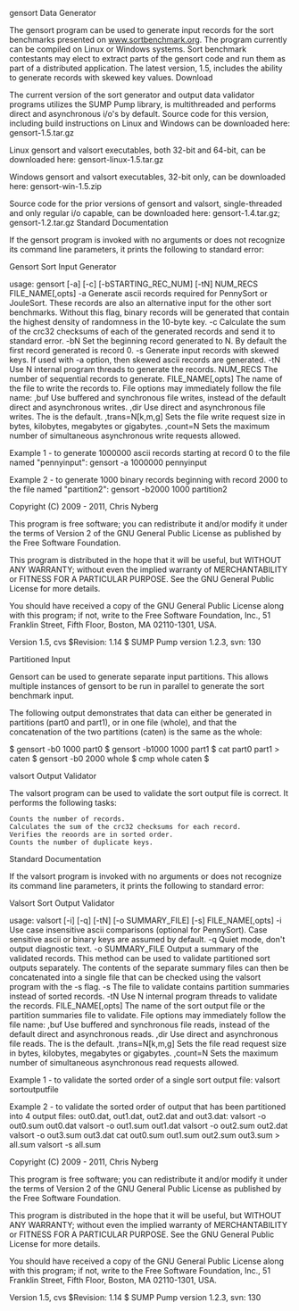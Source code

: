 gensort Data Generator

The gensort program can be used to generate input records for the sort benchmarks presented on www.sortbenchmark.org. The program currently can be compiled on Linux or Windows systems. Sort benchmark contestants may elect to extract parts of the gensort code and run them as part of a distributed application. The latest version, 1.5, includes the ability to generate records with skewed key values.
Download

The current version of the sort generator and output data validator programs utilizes the SUMP Pump library, is multithreaded and performs direct and asynchronous i/o's by default. Source code for this version, including build instructions on Linux and Windows can be downloaded here: gensort-1.5.tar.gz

Linux gensort and valsort executables, both 32-bit and 64-bit, can be downloaded here: gensort-linux-1.5.tar.gz

Windows gensort and valsort executables, 32-bit only, can be downloaded here: gensort-win-1.5.zip

Source code for the prior versions of gensort and valsort, single-threaded and only regular i/o capable, can be downloaded here: gensort-1.4.tar.gz; gensort-1.2.tar.gz
Standard Documentation

If the gensort program is invoked with no arguments or does not recognize its command line parameters, it prints the following to standard error:

Gensort Sort Input Generator

usage: gensort [-a] [-c] [-bSTARTING_REC_NUM] [-tN] NUM_RECS FILE_NAME[,opts]
-a        Generate ascii records required for PennySort or JouleSort.
          These records are also an alternative input for the other
          sort benchmarks.  Without this flag, binary records will be
          generated that contain the highest density of randomness in
          the 10-byte key.
-c        Calculate the sum of the crc32 checksums of each of the
          generated records and send it to standard error.
-bN       Set the beginning record generated to N. By default the
          first record generated is record 0.
-s        Generate input records with skewed keys. If used with -a
          option, then skewed ascii records are generated.
-tN       Use N internal program threads to generate the records.
NUM_RECS  The number of sequential records to generate.
FILE_NAME[,opts] The name of the file to write the records to.
          File options may immediately follow the file name:
          ,buf           Use buffered and synchronous file writes,
                         instead of the default direct and asynchronous
                         writes.
          ,dir           Use direct and asynchronous file writes.
                         The is the default.
          ,trans=N[k,m,g] Sets the file write request size in bytes,
                         kilobytes, megabytes or gigabytes.
          ,count=N       Sets the maximum number of simultaneous
                         asynchronous write requests allowed.

Example 1 - to generate 1000000 ascii records starting at record 0 to
the file named "pennyinput":
    gensort -a 1000000 pennyinput

Example 2 - to generate 1000 binary records beginning with record 2000
to the file named "partition2":
    gensort -b2000 1000 partition2

Copyright (C) 2009 - 2011, Chris Nyberg

This program is free software; you can redistribute it and/or
modify it under the terms of Version 2 of the GNU General Public
License as published by the Free Software Foundation.

This program is distributed in the hope that it will be useful,
but WITHOUT ANY WARRANTY; without even the implied warranty of
MERCHANTABILITY or FITNESS FOR A PARTICULAR PURPOSE.  See the
GNU General Public License for more details.

You should have received a copy of the GNU General Public License
along with this program; if not, write to the Free Software Foundation,
Inc., 51 Franklin Street, Fifth Floor, Boston, MA  02110-1301, USA.

Version 1.5, cvs $Revision: 1.14 $
SUMP Pump version 1.2.3, svn: 130

Partitioned Input

Gensort can be used to generate separate input partitions. This allows multiple instances of gensort to be run in parallel to generate the sort benchmark input.

The following output demonstrates that data can either be generated in partitions (part0 and part1), or in one file (whole), and that the concatenation of the two partitions (caten) is the same as the whole:

$ gensort -b0 1000 part0
$ gensort -b1000 1000 part1
$ cat part0 part1 > caten
$ gensort -b0 2000 whole
$ cmp whole caten
$

valsort Output Validator

The valsort program can be used to validate the sort output file is correct. It performs the following tasks:

    Counts the number of records.
    Calculates the sum of the crc32 checksums for each record.
    Verifies the reoords are in sorted order.
    Counts the number of duplicate keys.

Standard Documentation

If the valsort program is invoked with no arguments or does not recognize its command line parameters, it prints the following to standard error:

Valsort Sort Output Validator

usage: valsort [-i] [-q] [-tN] [-o SUMMARY_FILE] [-s] FILE_NAME[,opts]
-i        Use case insensitive ascii comparisons (optional for PennySort).
          Case sensitive ascii or binary keys are assumed by default.
-q        Quiet mode, don't output diagnostic text.
-o SUMMARY_FILE  Output a summary of the validated records. This method
          can be used to validate partitioned sort outputs separately.
          The contents of the separate summary files can then be
          concatenated into a single file that can be checked using
          the valsort program with the -s flag.
-s        The file to validate contains partition summaries instead of
          sorted records.
-tN       Use N internal program threads to validate the records.
FILE_NAME[,opts] The name of the sort output file or the partition
          summaries file to validate. File options may immediately
          follow the file name:
          ,buf           Use buffered and synchronous file reads,
                         instead of the default direct and asynchronous
                         reads.
          ,dir           Use direct and asynchronous file reads.
                         The is the default.
          ,trans=N[k,m,g] Sets the file read request size in bytes,
                         kilobytes, megabytes or gigabytes.
          ,count=N       Sets the maximum number of simultaneous
                         asynchronous read requests allowed.

Example 1 - to validate the sorted order of a single sort output file:
    valsort sortoutputfile

Example 2 - to validate the sorted order of output that has been
partitioned into 4 output files: out0.dat, out1.dat, out2.dat and out3.dat:
    valsort -o out0.sum out0.dat
    valsort -o out1.sum out1.dat
    valsort -o out2.sum out2.dat
    valsort -o out3.sum out3.dat
    cat out0.sum out1.sum out2.sum out3.sum > all.sum
    valsort -s all.sum

Copyright (C) 2009 - 2011, Chris Nyberg

This program is free software; you can redistribute it and/or
modify it under the terms of Version 2 of the GNU General Public
License as published by the Free Software Foundation.

This program is distributed in the hope that it will be useful,
but WITHOUT ANY WARRANTY; without even the implied warranty of
MERCHANTABILITY or FITNESS FOR A PARTICULAR PURPOSE.  See the
GNU General Public License for more details.

You should have received a copy of the GNU General Public License
along with this program; if not, write to the Free Software Foundation,
Inc., 51 Franklin Street, Fifth Floor, Boston, MA  02110-1301, USA.

Version 1.5, cvs $Revision: 1.14 $
SUMP Pump version 1.2.3, svn: 130